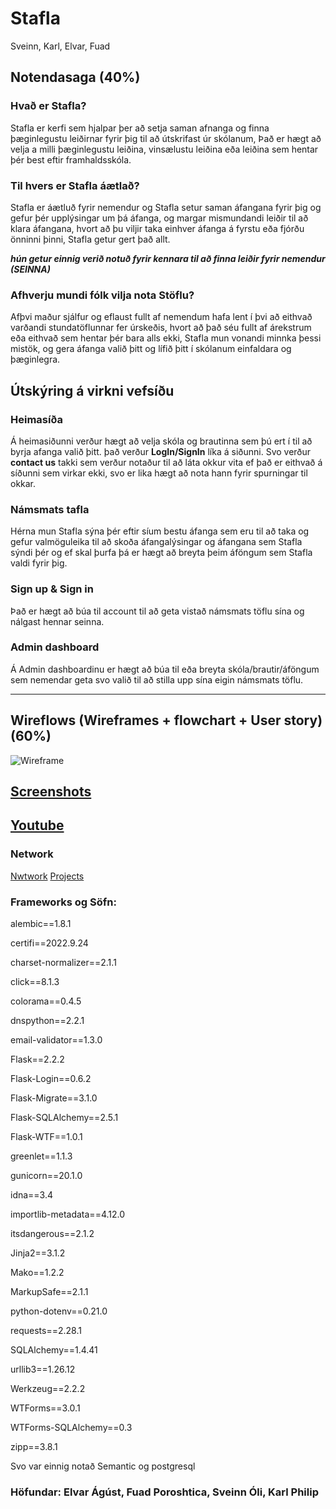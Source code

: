 # Stafla

Sveinn, Karl, Elvar, Fuad

## Notendasaga (40%)

### Hvað er Stafla?
Stafla er kerfi sem hjalpar þer að setja saman afnanga og finna þæginlegustu leiðirnar fyrir þig til að útskrifast úr skólanum, Það er hægt að velja a milli þæginlegustu leiðina, vinsælustu leiðina eða leiðina sem hentar þér best eftir framhaldsskóla.

### Til hvers er Stafla áætlað?
Stafla er áætluð fyrir nemendur og Stafla setur saman áfangana fyrir þig og gefur þér upplýsingar um þá áfanga, og margar mismundandi leiðir til að klara áfangana, hvort að þu viljir taka einhver áfanga á fyrstu eða fjórðu önninni þinni, Stafla getur gert það allt.

**_hún getur einnig verið notuð fyrir kennara til að finna leiðir fyrir nemendur (SEINNA)_**

### Afhverju mundi fólk vilja nota Stöflu?
Afþvi maður sjálfur og eflaust fullt af nemendum hafa lent í þvi að eithvað varðandi stundatöflunnar fer úrskeðis, hvort að það séu fullt af árekstrum eða eithvað sem hentar þér bara alls ekki, Stafla mun vonandi minnka þessi mistök, og gera áfanga valið þitt og lífið þitt í skólanum einfaldara og þæginlegra.

## Útskýring á virkni vefsíðu

### Heimasíða
Á heimasiðunni verður hægt að velja skóla og brautinna sem þú ert í til að byrja afanga valið þitt. það verður **LogIn/SignIn** líka á siðunni. Svo verður **contact us** takki sem verður notaður til að láta okkur vita ef það er eithvað á síðunni sem virkar ekki, svo er lika hægt að nota hann fyrir spurningar til okkar.
### Námsmats tafla
Hérna mun Stafla sýna þér eftir síum bestu áfanga sem eru til að taka og gefur valmöguleika til að skoða áfangalýsingar og áfangana sem Stafla sýndi þér og ef skal þurfa þá er hægt að breyta þeim áföngum sem Stafla valdi fyrir þig.

### Sign up & Sign in
Það er hægt að búa til account til að geta vistað námsmats töflu sína og nálgast hennar seinna.

### Admin dashboard
Á Admin dashboardinu er hægt að búa til eða breyta skóla/brautir/áföngum sem nemendar geta svo valið til að stilla upp sína eigin námsmats töflu.


---


## Wireflows (Wireframes + flowchart + User story) (60%)
![Wireframe](https://github.com/vefthroun4/Stafla/blob/main/wireframe_vefthr4.svg)

## [Screenshots](https://github.com/vefthroun4/Stafla/tree/main/Screenshots)

## [Youtube](https://youtu.be/3vAFwBt4zrY)

### Network
[Nwtwork](https://github.com/vefthroun4/Stafla/blob/main/Screenshots/network.png)
[Projects](https://github.com/orgs/vefthroun4/projects/2/views/1)

### Frameworks og Söfn:
alembic==1.8.1

certifi==2022.9.24

charset-normalizer==2.1.1

click==8.1.3

colorama==0.4.5

dnspython==2.2.1

email-validator==1.3.0

Flask==2.2.2

Flask-Login==0.6.2

Flask-Migrate==3.1.0

Flask-SQLAlchemy==2.5.1

Flask-WTF==1.0.1

greenlet==1.1.3

gunicorn==20.1.0

idna==3.4

importlib-metadata==4.12.0

itsdangerous==2.1.2

Jinja2==3.1.2

Mako==1.2.2

MarkupSafe==2.1.1

python-dotenv==0.21.0

requests==2.28.1

SQLAlchemy==1.4.41

urllib3==1.26.12

Werkzeug==2.2.2

WTForms==3.0.1

WTForms-SQLAlchemy==0.3

zipp==3.8.1
 
Svo var einnig notað Semantic og postgresql



### Höfundar: Elvar Ágúst, Fuad Poroshtica, Sveinn Óli, Karl Philip
